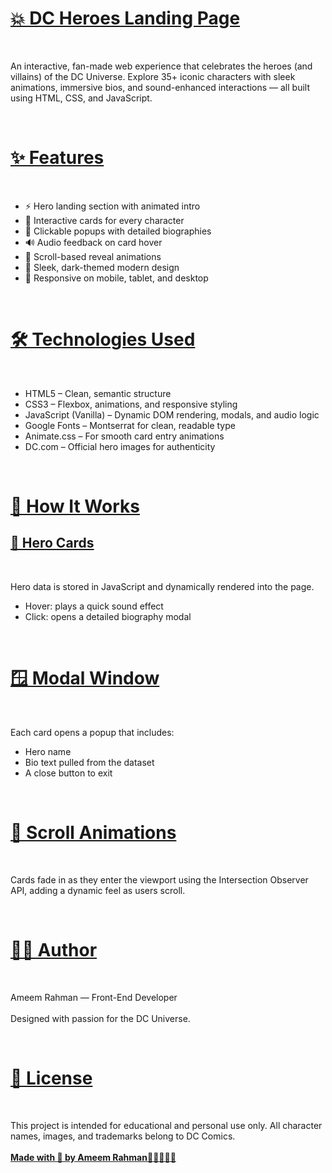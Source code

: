 <h1><u>💥 DC Heroes Landing Page</u></h1>
<br>
<p>
An interactive, fan-made web experience that celebrates the heroes (and villains) of the DC Universe. Explore 35+ iconic characters with sleek animations, immersive bios, and sound-enhanced interactions — all built using HTML, CSS, and JavaScript.
</p>
<br>
<h1><u>✨ Features</u></h1>
<br>
<div>
  <ul>
    <li>⚡ Hero landing section with animated intro</li>
    <li>🎴 Interactive cards for every character</li>
    <li>📜 Clickable popups with detailed biographies</li>
    <li>🔊 Audio feedback on card hover</li>
    <li>🔄 Scroll-based reveal animations</li>
    <li>🎨 Sleek, dark-themed modern design</li>
    <li>📱 Responsive on mobile, tablet, and desktop</li>
  </ul>
</div>
<br>
<h1><u>🛠️ Technologies Used</u></h1>
<br>
<div>
  <ul>
    <li>HTML5 – Clean, semantic structure</li>
    <li>CSS3 – Flexbox, animations, and responsive styling</li>
    <li>JavaScript (Vanilla) – Dynamic DOM rendering, modals, and audio logic</li>
    <li>Google Fonts – Montserrat for clean, readable type</li>
    <li>Animate.css – For smooth card entry animations</li>
    <li>DC.com – Official hero images for authenticity</li>
  </ul>
</div>
<br>
<h1><u>🧩 How It Works</u></h1>
<h2><u>🦸 Hero Cards</u></h2>
<br>
<p>
  Hero data is stored in JavaScript and dynamically rendered into the page.
</p>
<div>
   <ul>
    <li>Hover: plays a quick sound effect</li>
    <li>Click: opens a detailed biography modal</li>
   </ul>
</div>
<br>
<h1><u>🪟 Modal Window</u></h1>
<br>
<div>
  <p>Each card opens a popup that includes:</p>
 <ul>
    <li>Hero name</li>
    <li>Bio text pulled from the dataset</li>
   <li>A close button to exit  </li>
  </ul>
</div>
<br>
<h1><u>👀 Scroll Animations</u></h1>
<br>
<p>Cards fade in as they enter the viewport using the Intersection Observer API, adding a dynamic feel as users scroll.</p>
<br>
<h1><u>👨‍💻 Author</u></h1>
<br>
<p>
  Ameem Rahman — Front-End Developer  
  <br><br>
  Designed with passion for the DC Universe.
</p>
<br>
<h1><u>📜 License</u></h1>
<br>
<p>
  This project is intended for educational and personal use only. All character names, images, and trademarks belong to DC Comics.
  <br><br>
  <u><b>Made with 💙 by Ameem Rahman🦇🦸‍♀️🦸‍♂️</u>
</p>














